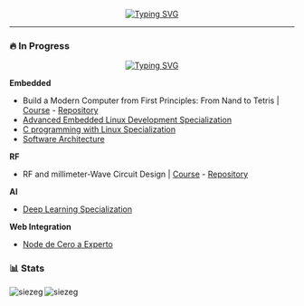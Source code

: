 
<p align="center">
<a href="https://git.io/typing-svg"><img src="https://readme-typing-svg.demolab.com?font=Shadows+Into+Light&size=55&duration=2000&pause=1000&color=000000&background=FFFFFF&center=true&vCenter=true&width=1000&height=120&lines=%60%60'-.%2C_%2C.-'%60%60'-.%2C_%2C.%3D'%60%60'-.%2C_%2C.-'%60%60'-.%2C_%2C.%3D'%60%60+STAY+CURIOUS!+%60%60'-.%2C_%2C.-'%60%60'-.%2C_%2C.%3D'%60%60'-.%2C_%2C.-'%60%60'-.%2C_%2C.%3D'%60%60;o+1+o+o+1+o+1+1+o+o+1+o+1+o+o+1+%3C+STAY+HACK!+%3E+o+1+o+o+1+o+1+1+o+o+1+o+1+o+o+1" alt="Typing SVG" /></a>
</p>

<!--
### Where I am:
**Contact:**
<a href="https://linkedin.com/in/nelsonrs" target="blank"><img align="center" src="https://raw.githubusercontent.com/rahuldkjain/github-profile-readme-generator/master/src/images/icons/Social/linked-in-alt.svg" alt="nelsonrs" height="30" width="40" /></a>
<a href="https://twitter.com/siezeg" target="blank"><img align="center" src="https://raw.githubusercontent.com/rahuldkjain/github-profile-readme-generator/master/src/images/icons/Social/twitter.svg" alt="siezeg" height="30" width="40" /></a>
<a href="https://www.youtube.com/@siezeg" target="blank"><img align="center" src="https://raw.githubusercontent.com/rahuldkjain/github-profile-readme-generator/master/src/images/icons/Social/youtube.svg" alt="siezeg" height="30" width="40" /></a>

**Programming:**
<a href="https://exercism.org/profiles/siezeg" target="_blank" rel="noreferrer"> <img align="center" src="https://d24y9kuxp2d7l2.cloudfront.net/assets/icons/exercism-face-gradient-31ce1b1261c54ead735cf687a2dc8549b3d00bb1.svg" alt="python" width="40" height="35"/> </a> 
<a href="https://www.leetcode.com/siezeg" target="blank"><img align="center" src="https://raw.githubusercontent.com/rahuldkjain/github-profile-readme-generator/master/src/images/icons/Social/leet-code.svg" alt="siezeg" height="30" width="40" /></a>

---


> Click on each icon or link to check my work.
 
### ⚔️ Tools

**Programming:**
<a href="https://github.com/siezeg/portfolio/blob/main/tools/python.md" target="_blank" rel="noreferrer"> <img align="center" src="https://raw.githubusercontent.com/devicons/devicon/master/icons/python/python-original.svg" alt="python" width="35" height="35"/> </a> 

### 🧠 Skills
**Fundamentals:**
[Practice Journal]() **`circuits, algorithms, maths, ...`**  

**Hardware:**
[RF Design](https://github.com/siezeg/portfolio/blob/main/skills/rf_design.md) | [Digital Design](https://github.com/siezeg/portfolio/blob/main/skills/digital_design.md)

 **Computer Science:**  
-->
---

### 🔥 In Progress

<p align="center">
<a href="https://git.io/typing-svg"><img src="https://readme-typing-svg.demolab.com?font=Shadows+Into+Light&size=45&duration=2000&pause=1000&color=000000&background=FFFFFF&center=true&vCenter=true&width=1000&height=70&lines=Always+Learning+%F0%9F%91%A8%F0%9F%8F%BB%E2%80%8D%F0%9F%92%BB;Always+Improving+%F0%9F%8F%86" alt="Typing SVG" /></a>
</p>



**Embedded**
- Build a Modern Computer from First Principles: From Nand to Tetris | [Course](https://www.coursera.org/learn/build-a-computer/home/welcome) - [Repository](https://github.com/siezeg/coursera-nand-2-tetris)
- [Advanced Embedded Linux Development Specialization](https://www.coursera.org/specializations/advanced-embedded-linux-development)
- [C programming with Linux Specialization](https://www.coursera.org/specializations/deep-learning)
- [Software Architecture](https://www.coursera.org/learn/software-architecture/home/info)

**RF**
- RF and millimeter-Wave Circuit Design | [Course](https://www.coursera.org/learn/rf-mmwave-circuit-design/home/info) - [Repository](https://github.com/siezeg/coursera-wireless-technology)

**AI**
- [Deep Learning Specialization](https://www.coursera.org/specializations/deep-learning)

**Web Integration**
- [Node de Cero a Experto](https://www.udemy.com/course/node-de-cero-a-experto/)  

### 📊 Stats
<p><img align="left" src="https://github-readme-stats.vercel.app/api?username=siezeg&show_icons=true&locale=en&theme=swift" alt="siezeg" /></p>
<p><img align="left" src="https://github-readme-stats.vercel.app/api/top-langs?username=siezeg&show_icons=true&locale=en&layout=compact&theme=swift" alt="siezeg" /></p>
